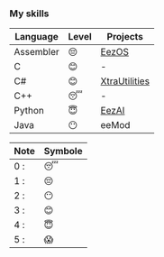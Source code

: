 ### My skills

| Language  | Level | Projects                                                  |
|-----------|-------|-----------------------------------------------------------|
| Assembler | 😔    | [EezOS](https://github.com/LilTim0/EezOS)                 |
| C         | 😊    | -                                                         |
| C#        | 😊    | [XtraUtilities](https://github.com/LilTim0/XtraUtilities) |
| C++       | 😴    | -                                                         |
| Python    | 😇    | [EezAI](https://github.com/LilTim0/EezAI)                 |
| Java      | 😶    | eeMod                                                     |

| Note | Symbole |
|------|---------|
| 0 :  | 😴      |
| 1 :  | 😔      |
| 2 :  | 😶      |
| 3 :  | 😊      |
| 4 :  | 😇      |
| 5 :  | 😱      |

